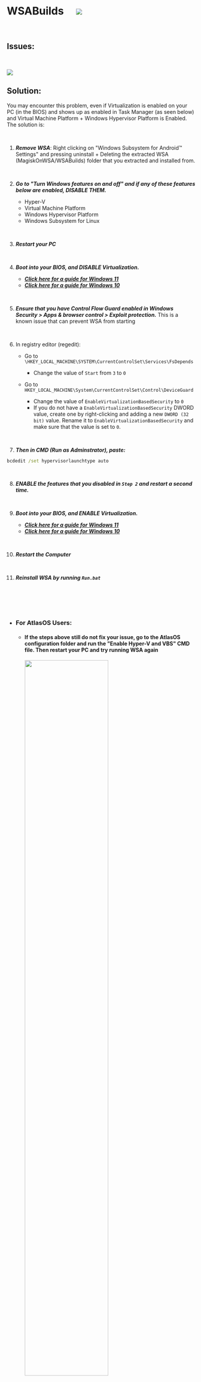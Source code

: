 # WSABuilds &nbsp; &nbsp; <img src="https://img.shields.io/github/downloads/MustardChef/WSABuilds/total?label=Total%20Downloads&style=for-the-badge"/> &nbsp; 

&nbsp;
&nbsp;

## Issues:

&nbsp;
&nbsp;

<img src="https://user-images.githubusercontent.com/68629435/213985345-a6fc6e97-63f3-4741-8965-8d62a0d6b824.png"/>

## Solution: 

You may encounter this problem, even if Virtualization is enabled on your PC (in the BIOS) and shows up as enabled in Task Manager (as seen below) and Virtual Machine Platform + Windows Hypervisor Platform is Enabled. The solution is:

&nbsp;

1. ***Remove WSA***: Right clicking on "Windows Subsystem for Android™ Settings" and pressing uninstall + Deleting the extracted WSA (MagiskOnWSA/WSABuilds) folder that you extracted and installed from.

&nbsp;

2. ***Go to "Turn Windows features on and off" and if any of these features below are enabled, DISABLE THEM.***

    - Hyper-V
    - Virtual Machine Platform
    - Windows Hypervisor Platform
    - Windows Subsystem for Linux

&nbsp;

3. ***Restart your PC***

&nbsp;

4. ***Boot into your BIOS, and DISABLE Virtualization.***

    - ***[Click here for a guide for Windows 11](https://support.microsoft.com/en-us/windows/enable-virtualization-on-windows-11-pcs-c5578302-6e43-4b4b-a449-8ced115f58e1)***
    - ***[Click here for a guide for Windows 10](https://support.microsoft.com/en-us/windows/enable-virtualization-on-windows-10-pcs-c5578302-6e43-4b4b-a449-8ced115f58e1)***

&nbsp;

5. ***Ensure that you have Control Flow Guard enabled in Windows Security > Apps & browser control > Exploit protection.*** This is a known issue that can prevent WSA from starting

&nbsp;

6.  In registry editor (regedit):
   
    - Go to ``\HKEY_LOCAL_MACHINE\SYSTEM\CurrentControlSet\Services\FsDepends``
        - Change the value of ``Start`` from ``3`` to ``0``
   
    - Go to ``HKEY_LOCAL_MACHINE\System\CurrentControlSet\Control\DeviceGuard``
        - Change the value of ``EnableVirtualizationBasedSecurity`` to ``0``
        - If you do not have a ``EnableVirtualizationBasedSecurity`` DWORD value, create one by right-clicking and adding a new ``DWORD (32 bit)`` value. Rename it to ``EnableVirtualizationBasedSecurity`` and make sure that the value is set to ``0``.    

&nbsp;

7. ***Then in CMD (Run as Adminstrator), paste:***

```cmd
bcdedit /set hypervisorlaunchtype auto
```

&nbsp;

8. ***ENABLE the features that you disabled in ``Step 2`` and restart a second time.*** 

&nbsp;


9. ***Boot into your BIOS, and ENABLE Virtualization.***

    - ***[Click here for a guide for Windows 11](https://support.microsoft.com/en-us/windows/enable-virtualization-on-windows-11-pcs-c5578302-6e43-4b4b-a449-8ced115f58e1)***
    - ***[Click here for a guide for Windows 10](https://support.microsoft.com/en-us/windows/enable-virtualization-on-windows-10-pcs-c5578302-6e43-4b4b-a449-8ced115f58e1)***

&nbsp;

10. ***Restart the Computer***

&nbsp;

11. ***Reinstall WSA by running `Run.bat`***


&nbsp;


<br />
<br />

- ### For AtlasOS Users:


    - #### If the steps above still do not fix your issue, go to the AtlasOS configuration folder and run the "Enable Hyper-V and VBS" CMD file. Then restart your PC and try running WSA again  


        <img src="https://github.com/MustardChef/WSABuilds/assets/68516357/1c8ec5b1-b071-4923-9c00-2f7449adf75c" width=70% height=70%>

        <img src="https://github.com/MustardChef/WSABuilds/assets/68516357/738d4850-f7da-4408-b2f5-8483c30e1a9f" alt="Image description">

<br />
<br />

---

## Have futher question or need help?

#### Join the Discord if you have any other questions or need help!

[<img src="https://invidget.switchblade.xyz/2thee7zzHZ" style="width: 400px;"/>](https://discord.gg/2thee7zzHZ)
